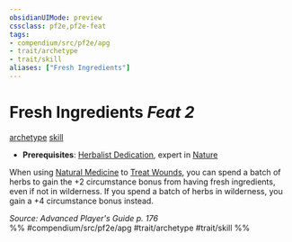 ```yaml
---
obsidianUIMode: preview
cssclass: pf2e,pf2e-feat
tags:
- compendium/src/pf2e/apg
- trait/archetype
- trait/skill
aliases: ["Fresh Ingredients"]
---
```

# Fresh Ingredients  *Feat 2*  
[archetype](rules/traits/archetype.md)  [skill](rules/traits/skill.md)  

- **Prerequisites**: [Herbalist Dedication](compendium/feats/herbalist-dedication-apg.md), expert in [Nature](compendium/skills.md#Nature)

When using [Natural Medicine](compendium/feats/natural-medicine.md) to [Treat Wounds](rules/actions/treat-wounds.md), you can spend a batch of herbs to gain the +2 circumstance bonus from having fresh ingredients, even if not in wilderness. If you spend a batch of herbs in wilderness, you gain a +4 circumstance bonus instead.

*Source: Advanced Player's Guide p. 176*  
%% #compendium/src/pf2e/apg #trait/archetype #trait/skill %%